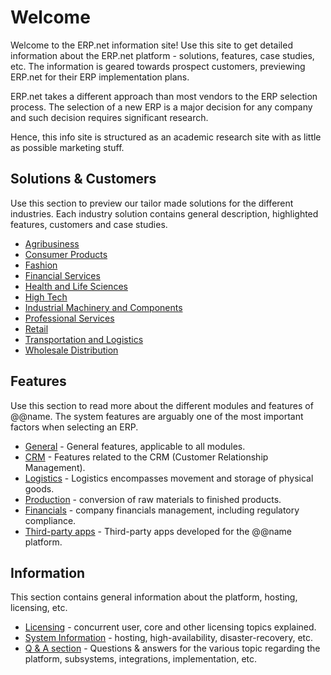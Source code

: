 # Welcome

Welcome to the ERP.net information site!
Use this site to get detailed information about the ERP.net platform - solutions, features, case studies, etc.
The information is geared towards prospect customers, previewing ERP.net for their ERP implementation plans.

ERP.net takes a different approach than most vendors to the ERP selection process.
The selection of a new ERP is a major decision for any company and such decision requires significant research.

Hence, this info site is structured as an academic research site with as little as possible marketing stuff.

## Solutions & Customers

Use this section to preview our tailor made solutions for the different industries.
Each industry solution contains general description, highlighted features, customers and case studies.

* [Agribusiness](~/solutions/agribusiness/index.md)
* [Consumer Products](~/solutions/consumer-products/index.md)
* [Fashion](~/solutions/fashion/index.md)
* [Financial Services](~/solutions/financial-services/index.md)
* [Health and Life Sciences](~/solutions/health-and-life-sciences/index.md)
* [High Tech](~/solutions/high-tech/index.md)
* [Industrial Machinery and Components](~/solutions/industrial-machinery-and-components/index.md)
* [Professional Services](~/solutions/professional-services/index.md)
* [Retail](~/solutions/retail/index.md)
* [Transportation and Logistics](~/solutions/transportation-and-logistics/index.md)
* [Wholesale Distribution](~/solutions/wholesale-distribution/index.md)

## Features

Use this section to read more about the different modules and features of @@name.
The system features are arguably one of the most important factors when selecting an ERP.

* [General](~/features/general/index.md) - General features, applicable to all modules.
* [CRM](~/features/crm/index.md) - Features related to the CRM (Customer Relationship Management).
* [Logistics](~/features/logistics/index.md) - Logistics encompasses movement and storage of physical goods.
* [Production](~/features/production/index.md) - conversion of raw materials to finished products.
* [Financials](~/features/financials/index.md) - company financials management, including regulatory compliance.
* [Third-party apps](~/features/third-party-apps/index.md) - Third-party apps developed for the @@name platform.

## Information

This section contains general information about the platform, hosting, licensing, etc.

* [Licensing](~/information/licensing/index.md) - concurrent user, core and other licensing topics explained.
* [System Information](~/information/system-information/index.md) - hosting, high-availability, disaster-recovery, etc.
* [Q & A section](~/information/qa/index.md) - Questions & answers for the various topic regarding the platform, subsystems, integrations, implementation, etc.
